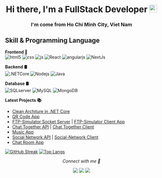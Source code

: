 <h1 align="center">Hi there, I'm a FullStack Developer <a href="https://www.gautamkrishnar.com/"><img src="https://media.giphy.com/media/hvRJCLFzcasrR4ia7z/giphy.gif" width="25px"></a></h1>
<h3 align="center">I'm come from <b>Ho Chi Minh City, Viet Nam</b></h3>

<h2>Skill & Programming Language</h2>

**Frontend 📱**</br>
  <img alt="html5" src="https://img.shields.io/badge/-HTML5-E34F26?style=flat-square&logo=html5&logoColor=white" />
  <img alt="css" src="https://img.shields.io/badge/-CSS-blueviolet" />
  <img alt="js" src="https://img.shields.io/badge/Javascript-yellow.svg?&style=flat-square&logo=javascript&logoColor=white" />
  <img alt="React" src="https://img.shields.io/badge/-React-45b8d8?style=flat-square&logo=react&logoColor=white" />
  <img alt="angularjs" src="https://img.shields.io/badge/-Angular-DD0031?style=flat-square&logo=angular&logoColor=white" />
  <img alt="NextJs" src="https://img.shields.io/badge/NextJS-black.svg?&style=flat-square&logo=next.js&logoColor=white" />
<!-- <img alt="TypeScript" src="https://img.shields.io/badge/-TypeScript-007ACC?style=flat-square&logo=typescript&logoColor=white" /> -->

**Backend 🛢**</br>
  <img alt=".NETCore" src="https://img.shields.io/badge/-.NET%20Core-blue" />
  <img alt="Nodejs" src="https://img.shields.io/badge/-Nodejs-43853d?style=flat-square&logo=Node.js&logoColor=white" />
  <img alt="Java" src="https://img.shields.io/badge/Java-007ACC.svg?&style=flat-square&logo=java&logoColor=white" />

**Database 🛢**</br>
  <img alt="SQLserver" src="https://img.shields.io/badge/-SQL%20Server-yellow" />
  <img alt="MySQL" src="https://img.shields.io/badge/-MySQL-yellowgreen" />
  <img alt="MongoDB" src="https://img.shields.io/badge/-MongoDB-13aa52?style=flat-square&logo=mongodb&logoColor=white" />
<!--   <img alt="Sqlite3" src="https://img.shields.io/badge/-Sqlite3-red" /> -->
<!--   <img alt="Firebase" src="https://img.shields.io/badge/-Firebase-brightgreen" /> -->

<!-- <h4>
> Other Languages ​​used: 
  <img alt="knex" src="https://img.shields.io/badge/-Knex-orange" />
</h4> 

 <h4>
> State Management: 
  <img alt="React Hook" src="https://img.shields.io/badge/-Hook-blue" />
  <img alt="redux" src="https://img.shields.io/badge/-Redux-764ABC?style=flat-square&logo=redux&logoColor=white" />
  <img alt="Mobx" src="https://img.shields.io/badge/-Mobx-red" />
</h4>

 <h4> > CI-CD:
  <img alt="Heroku" src="https://img.shields.io/badge/-Heroku-430098?style=flat-square&logo=heroku&logoColor=white" />
  <img alt="Vercel" src="https://img.shields.io/badge/-Vercel-brightgreen" />
  <img alt="Firebase" src="https://img.shields.io/badge/-Firebase-brightgreen" />
  <img alt="Github" src="https://img.shields.io/badge/-Github-black" />
  <img alt="Atlas" src="https://img.shields.io/badge/-Atlas-green" />
  <img alt="Netlify" src="https://img.shields.io/badge/-Netlify-blue" />
  <img alt="Bitbutket" src="https://img.shields.io/badge/-Bitbutket-blueviolet" />
</h4> -->

<div>
<!-- <img src="https://github-readme-stats.vercel.app/api?username=huynhquangvinh01121999&show_icons=true&theme=tokyonight&count_private=true"/>
<img height="195px" src="https://github-readme-stats.vercel.app/api/top-langs/?username=huynhquangvinh01121999&layout=compact&theme=tokyonight"/> -->
<!--   <p align="center">
    <img src="https://github-readme-stats.vercel.app/api/top-langs/?username=huynhquangvinh01121999&layout=compact&theme=react"/>
   </p> -->
</div>

**Latest Projects 📚**
 - [Clean Architure in .NET Core](https://github.com/huynhquangvinh01121999/Lab.HRM.CleanArchitecture)
 - [QR Code App](https://github.com/huynhquangvinh01121999/QRCode.Scanner)
 - [FTP-Simulator Socket Server](https://github.com/huynhquangvinh01121999/FTPSimulator_Server) | [FTP-Simulator Client App](https://github.com/huynhquangvinh01121999/FTPSimulator_Client)
 - [Chat Together API](https://github.com/huynhquangvinh01121999/Server_ChatTogether) | [Chat Together Client](https://github.com/huynhquangvinh01121999/Client_ChatTogether)
 - [Music App](https://github.com/huynhquangvinh01121999/Music-Power-App)
 - [Social Network API](https://github.com/huynhquangvinh01121999/Server_LifeFace-Social) | [Social-Network Client](https://github.com/huynhquangvinh01121999/Client_LifeFace-Social)
 - [Chat Room App](https://github.com/huynhquangvinh01121999/Messenger-Chat-Room)
<!--  - [Software Technology Project](https://github.com/huynhquangvinh01121999/ST-Subject) -->

<!-- <p align="center">
  <img src="https://github-readme-stats.vercel.app/api?username=huynhquangvinh01121999&show_icons=true&icon_color=ffb300&theme=react" />
  <img src="https://github-readme-streak-stats.herokuapp.com/?user=huynhquangvinh01121999&icon_color=ffb300&theme=react" />
</p>
<p align="center">
  <img align="center" src="https://github-readme-stats.vercel.app/api/top-langs?username=huynhquangvinh01121999&title_color=1e88e5&theme=react" />
</p> -->

  [![GitHub Streak](http://github-readme-streak-stats.herokuapp.com?user=huynhquangvinh01121999&theme=dark&background=000000)](https://git.io/streak-stats)
  [![Top Langs](https://github-readme-stats.vercel.app/api/top-langs/?username=huynhquangvinh01121999&layout=compact&theme=vision-friendly-dark)](https://github.com/anuraghazra/github-readme-stats)


<p align="center"><i >Connect with me 🚀</i></p>
<p align="center">
  <a href="https://www.youtube.com/channel/UCtPMSuy0lIQ-UwKt1y-_Odg" target="_blank"><img src="https://img.shields.io/youtube/channel/views/UCtPMSuy0lIQ-UwKt1y-_Odg?color=FF514E&label=Youtube&logo=youtube&logoColor=FF514E&style=flat-square"></a>
  <a href="https://www.facebook.com/profile.php?id=100005918238295" target="_blank"><img src="https://img.shields.io/badge/Facebook-%231877F2.svg?&style=flat-square&logo=facebook&logoColor=white"></a>
  <a href="https://google.com/+huynhquangvinh01121999" target="_blank"><img src="https://img.shields.io/badge/Email-red.svg?&style=flat-square&logo=gmail&logoColor=white"></a>
</p>
